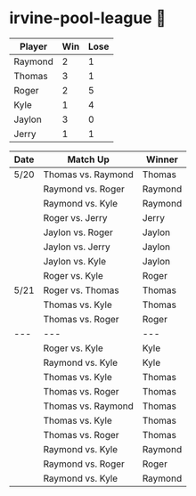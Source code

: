 # irvine-pool-league 🎱

| Player | Win | Lose |
|-----|-----|-----|
| Raymond | 2 | 1 |
| Thomas | 3 | 1 |
| Roger | 2 | 5 |
| Kyle | 1 | 4 |
| Jaylon | 3 | 0 |
| Jerry | 1 | 1 |

| Date | Match Up | Winner |
|-----|-----|-----|
| 5/20 | Thomas vs. Raymond | Thomas |
|  | Raymond vs. Roger | Raymond |
|  | Raymond vs. Kyle | Raymond |
|  | Roger vs. Jerry | Jerry |
|  | Jaylon vs. Roger | Jaylon |
|  | Jaylon vs. Jerry | Jaylon |
|  | Jaylon vs. Kyle | Jaylon |
|  | Roger vs. Kyle | Roger |
| 5/21 | Roger vs. Thomas | Thomas |
|  | Thomas vs. Kyle | Thomas |
|  | Thomas vs. Roger | Roger |
| --- | --- | --- |
|  | Roger vs. Kyle | Kyle |
|  | Raymond vs. Kyle | Kyle |
|  | Thomas vs. Kyle | Thomas |
|  | Thomas vs. Roger | Thomas |
|  | Thomas vs. Raymond | Thomas |
|  | Thomas vs. Kyle | Thomas |
|  | Thomas vs. Roger | Thomas |
|  | Raymond vs. Kyle | Raymond |
|  | Raymond vs. Roger | Roger |
|  | Raymond vs. Kyle | Raymond |
